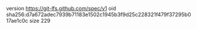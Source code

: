 version https://git-lfs.github.com/spec/v1
oid sha256:d7a672adec7939b71183e1502c1945b3f9d25c228321f479f37295b017ae1c0c
size 229
